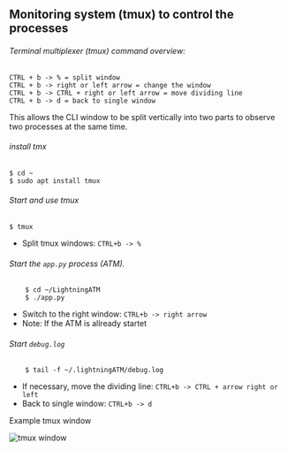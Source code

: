 ## Monitoring system (tmux) to control the processes

###### Terminal multiplexer (tmux) command overview:

```
CTRL + b -> % = split window
CTRL + b -> right or left arrow = change the window
CTRL + b -> CTRL + right or left arrow = move dividing line
CTRL + b -> d = back to single window
```

This allows the CLI window to be split vertically into two parts to observe two processes at the same time.

###### install tmx

```
$ cd ~
$ sudo apt install tmux    
```

###### Start and use tmux

```
$ tmux
```

- Split tmux windows: `CTRL+b -> %`

###### Start the `app.py` process (ATM).

```
	$ cd ~/LightningATM
	$ ./app.py
```

- Switch to the right window: `CTRL+b -> right arrow`
- Note: If the ATM is allready startet

######  Start `debug.log`

```
	$ tail -f ~/.lightningATM/debug.log
```

- If necessary, move the dividing line: `CTRL+b -> CTRL + arrow right or left`
- Back to single window: `CTRL+b -> d`

Example tmux window

![tmux window](https://i.imgur.com/sJ68zFW.png)
